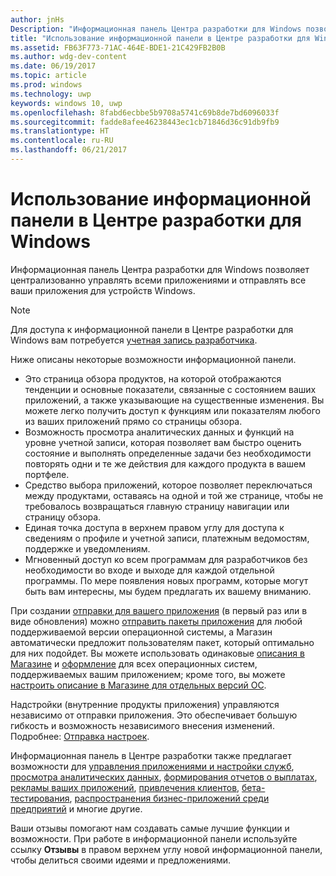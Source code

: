 ```yaml
---
author: jnHs
Description: "Информационная панель Центра разработки для Windows позволяет централизованно управлять всеми приложениями и отправлять все ваши приложения для устройств Windows."
title: "Использование информационной панели в Центре разработки для Windows"
ms.assetid: FB63F773-71AC-464E-BDE1-21C429FB2B0B
ms.author: wdg-dev-content
ms.date: 06/19/2017
ms.topic: article
ms.prod: windows
ms.technology: uwp
keywords: windows 10, uwp
ms.openlocfilehash: 8fabd6ecbbe5b9708a5741c69b8de7bd6096033f
ms.sourcegitcommit: fadde8afee46238443ec1cb71846d36c91db9fb9
ms.translationtype: HT
ms.contentlocale: ru-RU
ms.lasthandoff: 06/21/2017
---
```

# <a name="using-the-windows-dev-center-dashboard"></a>Использование информационной панели в Центре разработки для Windows


Информационная панель Центра разработки для Windows позволяет централизованно управлять всеми приложениями и отправлять все ваши приложения для устройств Windows.

> [!NOTE]
> Для доступа к информационной панели в Центре разработки для Windows вам потребуется [учетная запись разработчика](http://go.microsoft.com/fwlink/p/?LinkId=615100).

Ниже описаны некоторые возможности информационной панели.

- Это страница обзора продуктов, на которой отображаются тенденции и основные показатели, связанные с состоянием ваших приложений, а также указывающие на существенные изменения. Вы можете легко получить доступ к функциям или показателям любого из ваших приложений прямо со страницы обзора.
- Возможность просмотра аналитических данных и функций на уровне учетной записи, которая позволяет вам быстро оценить состояние и выполнять определенные задачи без необходимости повторять одни и те же действия для каждого продукта в вашем портфеле.
- Средство выбора приложений, которое позволяет переключаться между продуктами, оставаясь на одной и той же странице, чтобы не требовалось возвращаться главную страницу навигации или страницу обзора.
- Единая точка доступа в верхнем правом углу для доступа к сведениям о профиле и учетной записи, платежным ведомостям, поддержке и уведомлениям.
- Мгновенный доступ ко всем программам для разработчиков без необходимости во входе и выходе для каждой отдельной программы. По мере появления новых программ, которые могут быть вам интересны, мы будем предлагать их вашему вниманию.


При создании [отправки для вашего приложения](app-submissions.md) (в первый раз или в виде обновления) можно [отправить пакеты приложения](upload-app-packages.md) для любой поддерживаемой версии операционной системы, а Магазин автоматически предложит пользователям пакет, который оптимально для них подойдет. Вы можете использовать одинаковые [описания в Магазине](create-app-store-listings.md) и [оформление](app-screenshots-and-images.md) для всех операционных систем, поддерживаемых вашим приложением; кроме того, вы можете [настроить описание в Магазине для отдельных версий ОС](create-platform-specific-Store-listings.md).

Надстройки (внутренние продукты приложения) управляются независимо от отправки приложения. Это обеспечивает большую гибкость и возможность независимого внесения изменений. Подробнее: [Отправка настроек](add-on-submissions.md).

Информационная панель в Центре разработки также предлагает возможности для [управления приложениями и настройки служб](app-management-and-services.md), [просмотра аналитических данных](analytics.md), [формирования отчетов о выплатах](payout-summary.md), [рекламы ваших приложений](attract-customers-and-promote-your-apps.md), [привлечения клиентов](engage-with-your-customers.md), [бета-тестирования](beta-testing-and-targeted-distribution.md), [распространения бизнес-приложений среди предприятий](distribute-lob-apps-to-enterprises.md) и многие другие.

Ваши отзывы помогают нам создавать самые лучшие функции и возможности. При работе в информационной панели используйте ссылку **Отзывы** в правом верхнем углу новой информационной панели, чтобы делиться своими идеями и предложениями.


 

 




